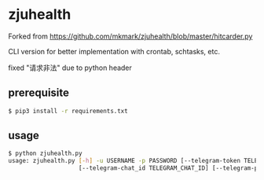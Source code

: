 # zjuhealth

Forked from https://github.com/mkmark/zjuhealth/blob/master/hitcarder.py

CLI version for better implementation with crontab, schtasks, etc.

fixed "请求非法" due to python header

## prerequisite

```bash
$ pip3 install -r requirements.txt
```

## usage

```bash
$ python zjuhealth.py
usage: zjuhealth.py [-h] -u USERNAME -p PASSWORD [--telegram-token TELEGRAM_TOKEN]
                    [--telegram-chat_id TELEGRAM_CHAT_ID] [--telegram-proxy TELEGRAM_PROXY]
```
